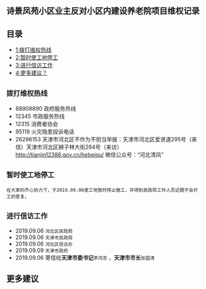 ## 诗景凤苑小区业主反对小区内建设养老院项目维权记录

## 目录
 - [1:拨打维权热线](#拨打维权热线)
 - [2:暂时使工地停工](#暂时使工地停工)
 - [3:进行信访工作](#进行信访工作)
 - [4:更多建议？](#更多建议)


##  `拨打维权热线`
- 88908890 政府服务热线
- 12345 市政服务热线
- 12315 消费者协会
- 95119 火灾隐患投诉电话
- 26296153 天津市河北区不作为不担当举报：天津市河北区爱贤道295号（来信）天津市河北区狮子林大街284号（来访）http://tianjin12388.gov.cn/hebeiqu/  微信公众号：“河北清风”
 
 
##  `暂时使工地停工`

	在大家的齐心协力下，于2019.09.06使工地暂时停止施工，并得到民政局工作人员近期不会开工的答复。


## `进行信访工作`

- 2019.09.06  `河北区民政局`
- 2019.09.06  `天津市民政局` 
- 2019.09.06 `河北区信访办`
- 2019.09.09  `天津市政府`
- 2019.09.06  寄信给**天津市委书记**`李鸿忠` ，**天津市市长**`张国清`



## 更多建议
